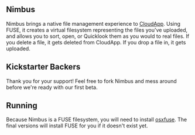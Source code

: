 ## Nimbus
Nimbus brings a native file management experience to [CloudApp](www.getcloudapp.com). Using FUSE, it creates a virtual filesystem representing the files you've uploaded, and allows you to sort, open, or Quicklook them as you would to real files. If you delete a file, it gets deleted from CloudApp. If you drop a file in, it gets uploaded. 

## Kickstarter Backers
Thank you for your support! Feel free to fork Nimbus and mess around before we're ready with our first beta.

## Running
Because Nimbus is a FUSE filesystem, you will need to install [osxfuse](http://osxfuse.github.com/). The final versions will install FUSE for you if it doesn't exist yet.
